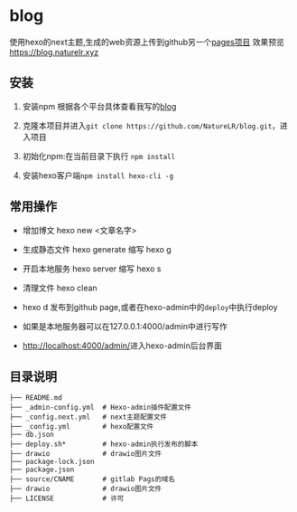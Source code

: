 # blog

使用hexo的next主题,生成的web资源上传到github另一个[pages项目](https://github.com/NatureLR/NatureLR.github.io)
效果预览<https://blog.naturelr.xyz>

## 安装

1. 安装npm 根据各个平台具体查看我写的[blog](https://blog.naturelr.cc/2020/09/22/NodeJs%E5%9F%BA%E6%9C%AC%E4%BD%BF%E7%94%A8/)

2. 克隆本项目并进入`git clone https://github.com/NatureLR/blog.git`，进入项目

3. 初始化npm:在当前目录下执行 `npm install`

4. 安装hexo客户端`npm install hexo-cli -g`

## 常用操作

* 增加博文 hexo new <文章名字>

* 生成静态文件 hexo generate 缩写 hexo g

* 开启本地服务 hexo server 缩写 hexo s

* 清理文件 hexo clean

* hexo d 发布到github page,或者在hexo-admin中的`deploy`中执行deploy

* 如果是本地服务器可以在127.0.0.1:4000/admin中进行写作

* <http://localhost:4000/admin/>进入hexo-admin后台界面

## 目录说明

```directory
├── README.md
├── _admin-config.yml  # Hexo-admin插件配置文件
├── _config.next.yml   # next主题配置文件
├── _config.yml        # hexo配置文件
├── db.json
├── deploy.sh*         # hexo-admin执行发布的脚本
├── drawio             # drawio图片文件
├── package-lock.json
├── package.json
├── source/CNAME       # gitlab Pags的域名
├── drawio             # drawio图片文件
├── LICENSE            # 许可
```
